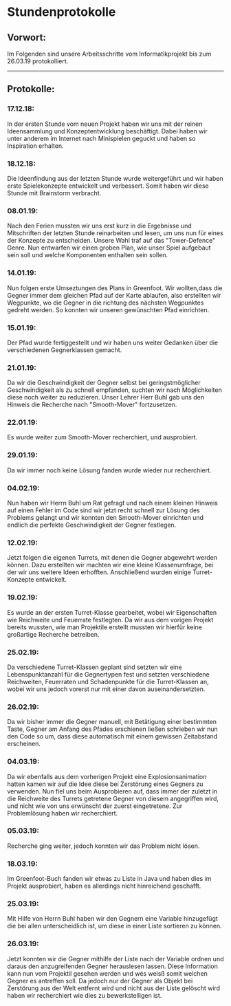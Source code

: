 Stundenprotokolle
=
## Vorwort:
Im Folgenden sind unsere Arbeitsschritte vom Informatikprojekt bis zum 26.03.19 protokolliert.
***
## Protokolle:

### 17.12.18:
In der ersten Stunde vom neuen Projekt haben wir uns mit der reinen Ideensammlung und Konzeptentwicklung beschäftigt.
Dabei haben wir unter anderem im Internet nach Minispielen geguckt und haben so Inspiration erhalten.

### 18.12.18:
Die  Ideenfindung aus der letzten Stunde wurde weitergeführt und wir haben erste Spielekonzepte entwickelt und verbessert.
Somit haben wir diese Stunde mit Brainstorm verbracht.

### 08.01.19:
Nach den Ferien mussten wir uns erst kurz in die Ergebnisse und Mitschriften der letzten Stunde reinarbeiten und lesen, um uns 
nun für eines der Konzepte zu entscheiden. Unsere Wahl traf auf das "Tower-Defence" Genre. Nun entwarfen wir einen groben Plan,
wie unser Spiel aufgebaut sein soll und welche Komponenten enthalten sein sollen.

### 14.01.19:
Nun folgen erste Umseztungen des Plans in Greenfoot. Wir wollten,dass die Gegner immer dem gleichen Pfad auf der Karte ablaufen,
also erstellten wir Wegpunkte, wo die Gegner in die richtung des nächsten Wegpunktes gedreht werden. So konnten wir unseren
gewünschten Pfad einrichten.

### 15.01.19:
Der Pfad wurde fertiggestellt und wir haben uns weiter Gedanken über die verschiedenen Gegnerklassen gemacht.

### 21.01.19:
Da wir die Geschwindigkeit der Gegner selbst bei geringstmöglicher Geschwindigkeit als zu schnell empfanden, suchten wir 
nach Möglichkeiten diese noch weiter zu reduzieren. Unser Lehrer Herr Buhl gab uns den Hinweis die Recherche nach 
"Smooth-Mover" fortzusetzen.

### 22.01.19:
Es wurde weiter zum Smooth-Mover recherchiert, und ausprobiert.

### 29.01.19:
Da wir immer noch keine Lösung fanden wurde wieder nur recherchiert.

### 04.02.19:
Nun haben wir Herrn Buhl um Rat gefragt und nach einem kleinen Hinweis auf einen Fehler im Code sind wir jetzt recht schnell
zur Lösung des Problems gelangt und wir konnten den Smooth-Mover einrichten und endlich die perfekte Geschwindigkeit der 
Gegner festlegen.

### 12.02.19:
Jetzt folgen die eigenen Turrets, mit denen die Gegner abgewehrt werden können. Dazu erstellten wir machten wir eine 
kleine Klassenumfrage, bei der wir uns weitere Ideen erhofften. Anschließend wurden einige Turret-Konzepte entwickelt.

### 19.02.19:
Es wurde an der ersten Turret-Klasse gearbeitet, wobei wir Eigenschaften wie Reichweite und Feuerrate festlegten. Da wir aus 
dem vorigen Projekt bereits wussten, wie man Projektile erstellt mussten wir hierfür keine großartige Recherche betreiben.

### 25.02.19:
Da verschiedene Turret-Klassen geplant sind setzten wir eine Lebenspunktanzahl für die Gegnertypen fest und setzten 
verschiedene Reichweiten, Feuerraten und Schadenpunkte für die Turret-Klassen an, wobei wir uns jedoch vorerst nur mit 
einer davon auseinandersetzten.

### 26.02.19:
Da wir bisher immer die Gegner manuell, mit Betätigung einer bestimmten Taste, Gegner am Anfang des Pfades erschienen ließen
schrieben wir nun den Code so um, dass diese automatisch mit einem gewissen Zeitabstand erscheinen.

### 04.03.19:
Da wir ebenfalls aus dem vorherigen Projekt eine Explosionsanimation hatten kamen wir auf die Idee diese bei Zerstörung 
eines Gegners zu verwenden. Nun fiel uns beim Ausprobieren auf, dass immer der zuletzt in die Reichweite des Turrets
getretene Gegner von diesem angegriffen wird, und nicht wie von uns erwünscht der zuerst eingetretene. Zur Problemlösung 
haben wir recherchiert.

### 05.03.19:
Recherche ging weiter, jedoch konnten wir das Problem nicht lösen.

### 18.03.19:
Im Greenfoot-Buch fanden wir etwas zu Liste in Java und haben dies im Projekt ausprobiert, haben es allerdings nicht hinreichend
geschafft.

### 25.03.19:
Mit Hilfe von Herrn Buhl haben wir den Gegnern eine Variable hinzugefügt die bei allen unterscheidlich ist, um diese in einer Liste sortieren zu können.

### 26.03.19:
Jetzt konnten wir die Gegner mithilfe der Liste nach der Variable ordnen und daraus den anzugreifenden Gegner 
herauslesen lassen. Diese Information kann nun vom Projektil gesehen werden und wés weisß somit welchen Gegner es 
antreffen soll. Da jedoch nur der Gegner als Objekt bei Zerstörung aus der Welt entfernt wird und nicht aus der Liste gelöscht
wird haben wir recherchiert wie dies zu bewerkstelligen ist.



